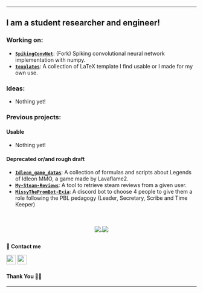 ***********************************
## I am a student researcher and engineer!

### Working on:
- [**`SpikingConvNet`**](https://github.com/Sacrezar/SpikingConvNet): (Fork) Spiking convolutional neural network implementation with numpy.
- [**`texplates`**](https://github.com/Sacrezar/texplates): A collection of LaTeX template I find usable or I made for my own use. 

### Ideas:
- Nothing yet!

### Previous projects:
#### Usable
- Nothing yet!
#### Deprecated or/and rough draft
- [**`Idleon_game_datas`**](https://github.com/Sacrezar/Idleon_game_datas): A collection of formulas and scripts about Legends of Idleon MMO, a game made by Lavaflame2. 
- [**`My-Steam-Reviews`**](https://github.com/Sacrezar/My-Steam-Reviews): A tool to retrieve steam reviews from a given user.
- [**`MissyThePromBot-Exia`**](https://github.com/Sacrezar/MissyThePromBot-Exia): A discord bot to choose 4 people to give them a role following the PBL pedagogy (Leader, Secretary, Scribe and Time Keeper)

## 

<br>
<div align="center">
<a href="https://github.com/tsoulas">
  <img align="center" src="https://github-readme-stats.vercel.app/api?username=sacrezar&count_private=true&show_icons=true&theme=vision-friendly-dark" />
</a>
<a align="center" href="https://github.com/tsoulas">
  <img align="center" src="https://github-readme-stats.vercel.app/api/top-langs/?username=Sacrezar&count_private=true&layout=compact&theme=vision-friendly-dark" />
</a>
<br>
</div>

##

**💬 Contact me**

<a href="https://www.linkedin.com/in/thomas-soulas-53514b161/" target="_blank"><img height="25" src="https://www.vectorlogo.zone/logos/linkedin/linkedin-icon.svg"></a>
<a href="https://github.com/tsoulas" target="_blank"><img height="25" src="https://www.vectorlogo.zone/logos/github/github-icon.svg"></a>

#### Thank You 🙏🏼
***********************************
